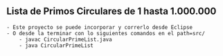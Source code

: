 ## Lista de Primos Circulares de 1 hasta 1.000.000
	- Este proyecto se puede incorporar y correrlo desde Eclipse
	- O desde la terminar con lo siguientes comandos en el path=src/
		- javac CircularPrimeList.java 
		- java CircularPrimeList
